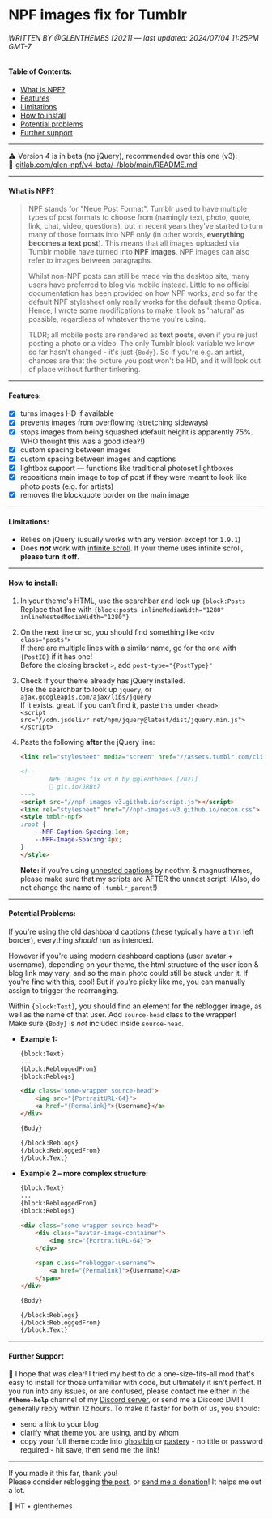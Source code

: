 # NPF images fix for Tumblr

###### WRITTEN BY @GLENTHEMES [2021] — last updated: 2024/07/04 11:25PM GMT-7

#### Table of Contents:
- [What is NPF?](#what-is-npf)
- [Features](#features)
- [Limitations](#limitations)
- [How to install](#how-to-install)
- [Potential problems](#potential-problems)
- [Further support](#further-support)

---

⚠️&#x2004;Version 4 is in beta (no jQuery), recommended over this one (v3):\
🔗&#x2004;[gitlab.com/glen-npf/v4-beta/-/blob/main/README.md](https://gitlab.com/glen-npf/v4-beta/-/blob/main/README.md)

---

#### What is NPF?
> NPF stands for "Neue Post Format". Tumblr used to have multiple types of post formats to choose from (namingly text, photo, quote, link, chat, video, questions), but in recent years they've started to turn many of those formats into NPF only (in other words, **everything becomes a text post**). This means that all images uploaded via Tumblr mobile have turned into **NPF images**. NPF images can also refer to images between paragraphs.
> 
> Whilst non-NPF posts can still be made via the desktop site, many users have preferred to blog via mobile instead. Little to no official documentation has been provided on how NPF works, and so far the default NPF stylesheet only really works for the default theme Optica. Hence, I wrote some modifications to make it look as 'natural' as possible, regardless of whatever theme you're using.
> 
> TLDR; all mobile posts are rendered as **text posts**, even if you're just posting a photo or a video. The only Tumblr block variable we know so far hasn't changed - it's just `{Body}`. So if you're e.g. an artist, chances are that the picture you post won't be HD, and it will look out of place without further tinkering.

---

#### Features:
- [x] turns images HD if available
- [x] prevents images from overflowing (stretching sideways)
- [x] stops images from being squashed (default height is apparently 75%. WHO thought this was a good idea?!)
- [x] custom spacing between images
- [x] custom spacing between images and captions
- [x] lightbox support &mdash; functions like traditional photoset lightboxes
- [x] repositions main image to top of post if they were meant to look like photo posts (e.g. for artists)
- [x] removes the blockquote border on the main image

---

#### Limitations:
- Relies on jQuery (usually works with any version except for `1.9.1`)
- Does ***not*** work with [infinite scroll](https://infiniteajaxscroll.com/infinite-scroll-faq).
  If your theme uses infinite scroll, **please turn it off**.

---

#### How to install:
1.  In your theme's HTML, use the searchbar and look up `{block:Posts`   
    Replace that line with `{block:posts inlineMediaWidth="1280" inlineNestedMediaWidth="1280"}`

2.  On the next line or so, you should find something like `<div class="posts">`  
    If there are multiple lines with a similar name, go for the one with `{PostID}` if it has one!  
    Before the closing bracket `>`, add `post-type="{PostType}"`  

3.  Check if your theme already has jQuery installed.  
    Use the searchbar to look up `jquery`, or `ajax.googleapis.com/ajax/libs/jquery`  
    If it exists, great. If you can't find it, paste this under `<head>`:  
    `<script src="//cdn.jsdelivr.net/npm/jquery@latest/dist/jquery.min.js"></script>`

4.  Paste the following **after** the jQuery line:  
    ```html
    <link rel="stylesheet" media="screen" href="//assets.tumblr.com/client/prod/standalone/blog-network-npf/index.build.css">
    
    <!--
            NPF images fix v3.0 by @glenthemes [2021]
            💌 git.io/JRBt7
    --->
    <script src="//npf-images-v3.github.io/script.js"></script>
    <link rel="stylesheet" href="//npf-images-v3.github.io/recon.css">
    <style tmblr-npf>
    :root {
        --NPF-Caption-Spacing:1em;
        --NPF-Image-Spacing:4px;
    }
    </style>
    ```
    **Note:** if you're using [unnested captions](https://codepen.io/neothm/pen/PzVjRy) by neothm & magnusthemes, please make sure that my scripts are AFTER the unnest script! (Also, do not change the name of `.tumblr_parent`!)
    
---
    
#### Potential Problems:
If you're using the old dashboard captions (these typically have a thin left border), everything *should* run as intended.  
  
However if you're using modern dashboard captions (user avatar + username), depending on your theme, the html structure of the user icon & blog link may vary, and so the main photo could still be stuck under it. If you're fine with this, cool! But if you're picky like me, you can manually assign to trigger the rearranging.  

Within `{block:Text}`, you should find an element for the reblogger image, as well as the name of that user. Add `source-head` class to the wrapper!  
Make sure `{Body}` is *not* included inside `source-head`.

*   **Example 1:**
    ```html
    {block:Text}
    ...
    {block:RebloggedFrom}
    {block:Reblogs}
    
    <div class="some-wrapper source-head">
        <img src="{PortraitURL-64}">
        <a href="{Permalink}">{Username}</a>
    </div>

    {Body}
    
    {/block:Reblogs}
    {/block:RebloggedFrom}
    {/block:Text}
    ```
*   **Example 2 – more complex structure:**
    ```html
    {block:Text}
    ...
    {block:RebloggedFrom}
    {block:Reblogs}
    
    <div class="some-wrapper source-head">
        <div class="avatar-image-container">
            <img src="{PortraitURL-64}">
        </div>
        
        <span class="reblogger-username">
            <a href="{Permalink}">{Username}</a>
        </span>
    </div>

    {Body}
    
    {/block:Reblogs}
    {/block:RebloggedFrom}
    {/block:Text}
    ```
---
#### Further Support
💌 I hope that was clear! I tried my best to do a one-size-fits-all mod that's easy to install for those unfamiliar with code, but ultimately it isn't perfect. If you run into any issues, or are confused, please contact me either in the **`#theme-help`** channel of my [Discord server](https://discord.gg/RcMKnwz), or send me a Discord DM! I generally reply within 12 hours. To make it faster for both of us, you should:
* send a link to your blog
* clarify what theme you are using, and by whom
* copy your full theme code into [ghostbin](https://pst.innomi.net/) or [pastery](https://pastery.net) - no title or password required - hit save, then send me the link!

---

If you made it this far, thank you!  
Please consider reblogging [the post](https://glenthemes.tumblr.com/post/659034084446748672/npf-images-v3), or [send me a donation](https://ko-fi.com/glenthemes)! It helps me out a lot.  

🌟 HT ⋆ glenthemes
